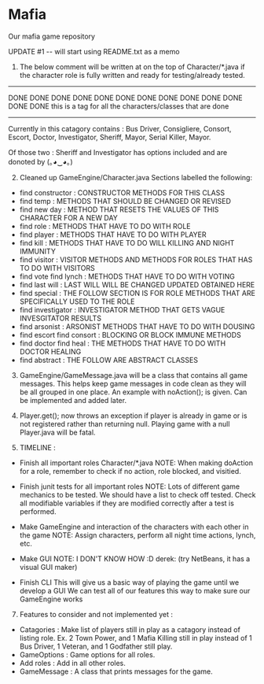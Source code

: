 # Mafia
Our mafia game repository

UPDATE #1 -- will start using README.txt as a memo

1) The below comment will be written at on the top of Character/*.java if the character role
is fully written and ready for testing/already tested.
******************************************************************
DONE DONE DONE DONE DONE DONE DONE DONE DONE DONE DONE DONE DONE
this is a tag for all the characters/classes that are done
*******************************************************************

Currently in this catagory contains : Bus Driver, Consigliere, Consort, Escort, Doctor, 
Investigator, Sheriff, Mayor, Serial Killer, Mayor.

Of those two : Sheriff and Investigator has options included and are donoted by (｡◕‿◕｡)

2) Cleaned up GameEngine/Character.java
Sections labelled the following:
- find constructor : CONSTRUCTOR METHODS FOR THIS CLASS
- find temp : METHODS THAT SHOULD BE CHANGED OR REVISED
- find new day : METHOD THAT RESETS THE VALUES OF THIS CHARACTER FOR A NEW DAY
- find role : METHODS THAT HAVE TO DO WITH ROLE
- find player : METHODS THAT HAVE TO DO WITH PLAYER
- find kill : METHODS THAT HAVE TO DO WILL KILLING AND NIGHT IMMUNITY
- find visitor : VISITOR METHODS AND METHODS FOR ROLES THAT HAS TO DO WITH VISITORS
- find vote find lynch : METHODS THAT HAVE TO DO WITH VOTING
- find last will : LAST WILL WILL BE CHANGED UPDATED OBTAINED HERE
- find special : THE FOLLOW SECTION IS FOR ROLE METHODS THAT ARE SPECIFICALLY USED TO THE ROLE
- find investigator : INVESTIGATOR METHOD THAT GETS VAGUE INVESGITATOR RESULTS
- find arsonist : ARSONIST METHODS THAT HAVE TO DO WITH DOUSING
- find escort find consort : BLOCKING OR BLOCK IMMUNE METHODS
- find doctor find heal : THE METHODS THAT HAVE TO DO WITH DOCTOR HEALING
- find abstract : THE FOLLOW ARE ABSTRACT CLASSES

3) GameEngine/GameMessage.java will be a class that contains all game messages. This helps keep
game messages in code clean as they will be all grouped in one place. An example with noAction();
is given. Can be implemented and added later.

4) Player.get(); now throws an exception if player is already in game or is not registered rather
than returning null. Playing game with a null Player.java will be fatal.

5) TIMELINE :
- Finish all important roles Character/*.java
NOTE: When making doAction for a role, remember to check if no action, role blocked, and visitied.

- Finish junit tests for all important roles
NOTE: Lots of different game mechanics to be tested. We should have a list to check off tested.
Check all modifiable variables if they are modified correctly after a test is performed.

- Make GameEngine and interaction of the characters with each other in the game
NOTE: Assign characters, perform all night time actions, lynch, etc.

- Make GUI
NOTE: I DON'T KNOW HOW :D
derek: (try NetBeans, it has a visual GUI maker)

- Finish CLI
This will give us a basic way of playing the game until we develop a GUI
We can test all of our features this way to make sure our GameEngine works

7) Features to consider and not implemented yet :
- Catagories : Make list of players still in play as a catagory instead of listing role.
Ex. 2 Town Power, and 1 Mafia Killing still in play instead of 1 Bus Driver, 1 Veteran, and 
1 Godfather still play.
- GameOptions : Game options for all roles.
- Add roles : Add in all other roles.
- GameMessage : A class that prints messages for the game.
